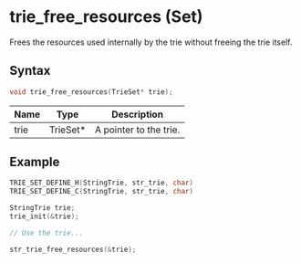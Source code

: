 # trie_free_resources (Set)

Frees the resources used internally by the trie without freeing the trie itself.

## Syntax

```c
void trie_free_resources(TrieSet* trie);
```

| Name | Type | Description |
| --- | --- | --- |
| trie | TrieSet* | A pointer to the trie. |

## Example

```c
TRIE_SET_DEFINE_H(StringTrie, str_trie, char)
TRIE_SET_DEFINE_C(StringTrie, str_trie, char)

StringTrie trie;
trie_init(&trie);

// Use the trie...

str_trie_free_resources(&trie);
```